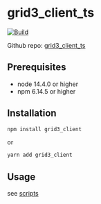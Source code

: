# grid3_client_ts

[![Build](https://github.com/threefoldtech/grid3_client_ts/actions/workflows/build.yml/badge.svg)](https://github.com/threefoldtech/grid3_client_ts/actions/workflows/build.yml)

Github repo: [grid3_client_ts](https://github.com/threefoldtech/grid3_client_ts.git)

## Prerequisites

- node 14.4.0 or higher
- npm 6.14.5 or higher

## Installation

```bash
npm install grid3_client
```

or

```bash
yarn add grid3_client
```

## Usage

see [scripts](./scripts/README.md)
